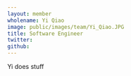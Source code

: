 ```yaml
---
layout: member
wholename: Yi Qiao
image: public/images/team/Yi_Qiao.JPG
title: Software Engineer
twitter: 
github: 
---
```


Yi does stuff